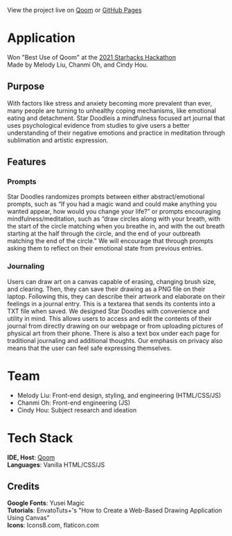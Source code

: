 View the project live on [Qoom](https://stardoodles.qoom.space/files/home.html) or [GitHub Pages](https://melocule.github.io/stardoodles/home.html)  

# Application
Won "Best Use of Qoom" at the [2021 Starhacks Hackathon](https://starhacks.devpost.com/)  
Made by Melody Liu, Chanmi Oh, and Cindy Hou.  
## Purpose
With factors like stress and anxiety becoming more prevalent than ever, many people are turning to unhealthy coping mechanisms, like emotional eating and detachment. Star Doodleis a mindfulness focused art journal that uses psychological evidence from studies to give users a better understanding of their negative emotions and practice in meditation through sublimation and artistic expression. 

## Features
### Prompts
Star Doodles randomizes prompts between either abstract/emotional prompts, such as “If you had a magic wand and could make anything you wanted appear, how would you change your life?” or prompts encouraging mindfulness/meditation, such as “draw circles along with your breath, with the start of the circle matching when you breathe in, and with the out breath starting at the half through the circle, and the end of your outbreath matching the end of the circle.” 
We will encourage that through prompts asking them to reflect on their emotional state from previous entries. 
### Journaling
Users can draw art on a canvas capable of erasing, changing brush size, and clearing. Then, they can save their drawing as a PNG file on their laptop. 
	Following this, they can describe their artwork and elaborate on their feelings in a journal entry. This is a textarea that sends its contents into a TXT file when saved.
We designed Star Doodles with convenience and utility in mind. This allows users to access and edit the contents of their journal from directly drawing on our webpage or from uploading pictures of physical art from their phone. There is also a text box under each page for traditional journaling and additional thoughts. Our emphasis on privacy also means that the user can feel safe expressing themselves. 

# Team
- Melody Liu: Front-end design, styling, and engineering (HTML/CSS/JS)
- Chanmi Oh: Front-end engineering (JS)
- Cindy Hou: Subject research and ideation  

# Tech Stack  
**IDE, Host**: [Qoom](https://www.qoom.io/)  
**Languages**: Vanilla HTML/CSS/JS  

## Credits
**Google Fonts**: Yusei Magic  
**Tutorials**: EnvatoTuts+'s "How to Create a Web-Based Drawing Application Using Canvas"  
**Icons**: Icons8.com, flaticon.com  
